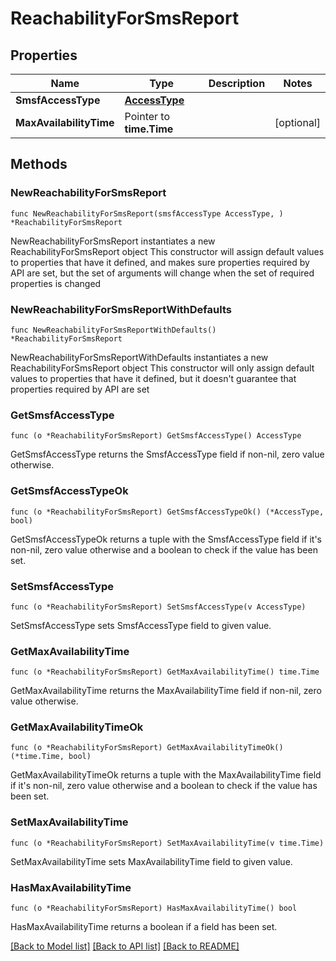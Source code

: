 # ReachabilityForSmsReport

## Properties

Name | Type | Description | Notes
------------ | ------------- | ------------- | -------------
**SmsfAccessType** | [**AccessType**](AccessType.md) |  | 
**MaxAvailabilityTime** | Pointer to **time.Time** |  | [optional] 

## Methods

### NewReachabilityForSmsReport

`func NewReachabilityForSmsReport(smsfAccessType AccessType, ) *ReachabilityForSmsReport`

NewReachabilityForSmsReport instantiates a new ReachabilityForSmsReport object
This constructor will assign default values to properties that have it defined,
and makes sure properties required by API are set, but the set of arguments
will change when the set of required properties is changed

### NewReachabilityForSmsReportWithDefaults

`func NewReachabilityForSmsReportWithDefaults() *ReachabilityForSmsReport`

NewReachabilityForSmsReportWithDefaults instantiates a new ReachabilityForSmsReport object
This constructor will only assign default values to properties that have it defined,
but it doesn't guarantee that properties required by API are set

### GetSmsfAccessType

`func (o *ReachabilityForSmsReport) GetSmsfAccessType() AccessType`

GetSmsfAccessType returns the SmsfAccessType field if non-nil, zero value otherwise.

### GetSmsfAccessTypeOk

`func (o *ReachabilityForSmsReport) GetSmsfAccessTypeOk() (*AccessType, bool)`

GetSmsfAccessTypeOk returns a tuple with the SmsfAccessType field if it's non-nil, zero value otherwise
and a boolean to check if the value has been set.

### SetSmsfAccessType

`func (o *ReachabilityForSmsReport) SetSmsfAccessType(v AccessType)`

SetSmsfAccessType sets SmsfAccessType field to given value.


### GetMaxAvailabilityTime

`func (o *ReachabilityForSmsReport) GetMaxAvailabilityTime() time.Time`

GetMaxAvailabilityTime returns the MaxAvailabilityTime field if non-nil, zero value otherwise.

### GetMaxAvailabilityTimeOk

`func (o *ReachabilityForSmsReport) GetMaxAvailabilityTimeOk() (*time.Time, bool)`

GetMaxAvailabilityTimeOk returns a tuple with the MaxAvailabilityTime field if it's non-nil, zero value otherwise
and a boolean to check if the value has been set.

### SetMaxAvailabilityTime

`func (o *ReachabilityForSmsReport) SetMaxAvailabilityTime(v time.Time)`

SetMaxAvailabilityTime sets MaxAvailabilityTime field to given value.

### HasMaxAvailabilityTime

`func (o *ReachabilityForSmsReport) HasMaxAvailabilityTime() bool`

HasMaxAvailabilityTime returns a boolean if a field has been set.


[[Back to Model list]](../README.md#documentation-for-models) [[Back to API list]](../README.md#documentation-for-api-endpoints) [[Back to README]](../README.md)


